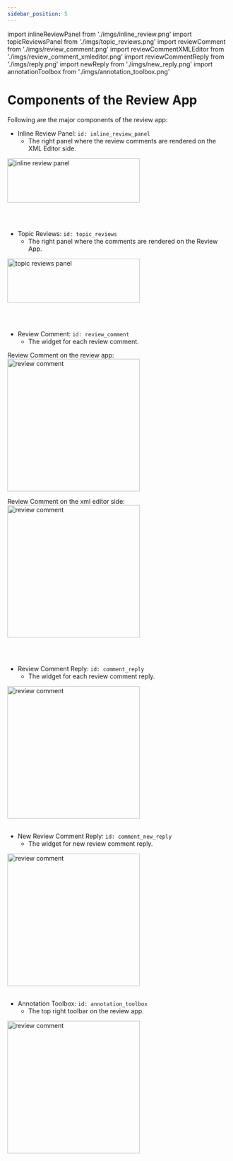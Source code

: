 ```yaml
---
sidebar_position: 5
---
```

import inlineReviewPanel from './imgs/inline_review.png'
import topicReviewsPanel from './imgs/topic_reviews.png'
import reviewComment from './imgs/review_comment.png'
import reviewCommentXMLEditor from './imgs/review_comment_xmleditor.png'
import reviewCommentReply from './imgs/reply.png'
import newReply from './imgs/new_reply.png'
import annotationToolbox from './imgs/annotation_toolbox.png'

# Components of the Review App

Following are the major components of the review app:
- Inline Review Panel: `id: inline_review_panel`
    - The right panel where the review comments are rendered on the XML Editor side.

<img
  src={inlineReviewPanel}
  title="Inline Review Panel"
  alt="inline review panel"
  width= "300px"
  height="100px"
/>

<br/>
<br/>

- Topic Reviews: `id: topic_reviews`
    - The right panel where the comments are rendered on the Review App.

<img
  src={topicReviewsPanel}
  alt="topic reviews panel"
  width= "300px"
  height="100px"
/>

<br/>
<br/>

- Review Comment: `id: review_comment`
    - The widget for each review comment.

Review Comment on the review app:
<img
  src={reviewComment}
  alt="review comment"
  width="300px"
/>

Review Comment on the xml editor side:
<img
  src={reviewCommentXMLEditor}
  alt="review comment"
  width="300px"
/>

<br/>
<br/>

- Review Comment Reply: `id: comment_reply`
    - The widget for each review comment reply.

<img
  src={reviewCommentReply}
  alt="review comment"
  width="300px"
/>
<br/>
<br/>

- New Review Comment Reply: `id: comment_new_reply`
    - The widget for new review comment reply.

<img
  src={newReply}
  alt="review comment"
  width="300px"
/>
<br/>
<br/>

- Annotation Toolbox: `id: annotation_toolbox`
    - The top right toolbar on the review app.
    
<img
  src={annotationToolbox}
  alt="review comment"
  width="300px"
/>
<br/>
<br/>

